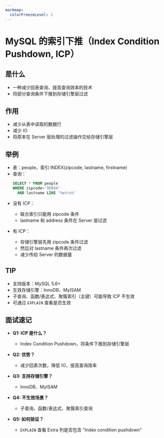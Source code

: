 ```yaml
---
markmap:
  colorFreezeLevel: 2
---
```


# MySQL 的索引下推（Index Condition Pushdown, ICP）

## 是什么

- 一种减少回表查询、提高查询效率的技术
- 将部分查询条件下推到存储引擎层过滤

## 作用

- 减少从表中读取的数据行
- 减少 IO
- 将原本在 Server 层处理的过滤操作交给存储引擎层

## 举例

- 表：people，索引 INDEX(zipcode, lastname, firstname)
- 查询：
  ```sql
  SELECT * FROM people
  WHERE zipcode='95054'
    AND lastname LIKE '%etru%'
  ```

* 没有 ICP：

  - 联合索引只能用 zipcode 条件
  - lastname 和 address 条件在 Server 层过滤

* 有 ICP：

  - 存储引擎层先用 zipcode 条件过滤
  - 然后对 lastname 条件再次过滤
  - 减少传给 Server 的数据量

## TIP

- 支持版本：MySQL 5.6+
- 生效存储引擎：InnoDB、MyISAM
- 子查询、函数/表达式、聚簇索引（主键）可能导致 ICP 不生效
- 可通过 `EXPLAIN` 查看是否生效

## 面试速记

- **Q1: ICP 是什么？**

  - Index Condition Pushdown，将条件下推到存储引擎层

- **Q2: 优势？**

  - 减少回表次数，降低 IO，提高查询效率

- **Q3: 支持存储引擎？**

  - InnoDB、MyISAM

- **Q4: 不生效场景？**

  - 子查询、函数/表达式、聚簇索引查询

- **Q5: 如何验证？**

  - `EXPLAIN` 查看 Extra 列是否包含 "Index condition pushdown"
